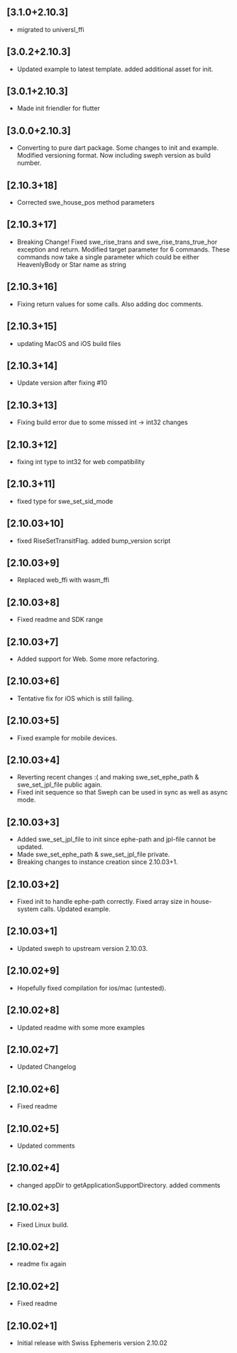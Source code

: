 ## [3.1.0+2.10.3]
* migrated to universl_ffi

## [3.0.2+2.10.3]
* Updated example to latest template. added additional asset for init.

## [3.0.1+2.10.3]
* Made init friendler for flutter

## [3.0.0+2.10.3]
* Converting to pure dart package. Some changes to init and example. Modified versioning format. Now including sweph version as build number.

## [2.10.3+18]
* Corrected swe_house_pos method parameters

## [2.10.3+17]
* Breaking Change! Fixed swe_rise_trans and swe_rise_trans_true_hor exception and return. Modified target parameter for 6 commands. These commands now take a single parameter which could be either HeavenlyBody or Star name as string

## [2.10.3+16]
* Fixing return values for some calls. Also adding doc comments.

## [2.10.3+15]
* updating MacOS and iOS build files

## [2.10.3+14]
* Update version after fixing #10

## [2.10.3+13]
* Fixing build error due to some missed int -> int32 changes

## [2.10.3+12]
* fixing int type to int32 for web compatibility

## [2.10.3+11]
* fixed type for swe_set_sid_mode

## [2.10.03+10]
* fixed RiseSetTransitFlag. added bump_version script

## [2.10.03+9]
* Replaced web_ffi with wasm_ffi

## [2.10.03+8]
* Fixed readme and SDK range

## [2.10.03+7]
* Added support for Web. Some more refactoring.

## [2.10.03+6]
* Tentative fix for iOS which is still failing.

## [2.10.03+5]
* Fixed example for mobile devices.

## [2.10.03+4]
* Reverting recent changes :( and making swe_set_ephe_path & swe_set_jpl_file public again.
* Fixed init sequence so that Sweph can be used in sync as well as async mode.

## [2.10.03+3]
* Added swe_set_jpl_file to init since ephe-path and jpl-file cannot be updated.
* Made swe_set_ephe_path & swe_set_jpl_file private.
* Breaking changes to instance creation since 2.10.03+1.

## [2.10.03+2]
* Fixed init to handle ephe-path correctly. Fixed array size in house-system calls. Updated example.

## [2.10.03+1]
* Updated sweph to upstream version 2.10.03.

## [2.10.02+9]
* Hopefully fixed compilation for ios/mac (untested).

## [2.10.02+8]
* Updated readme with some more examples

## [2.10.02+7]
* Updated Changelog

## [2.10.02+6]
* Fixed readme

## [2.10.02+5]
* Updated comments

## [2.10.02+4]
* changed appDir to getApplicationSupportDirectory. added comments

## [2.10.02+3]
* Fixed Linux build.

## [2.10.02+2]
* readme fix again

## [2.10.02+2]
* Fixed readme

## [2.10.02+1]
* Initial release with Swiss Ephemeris version 2.10.02
